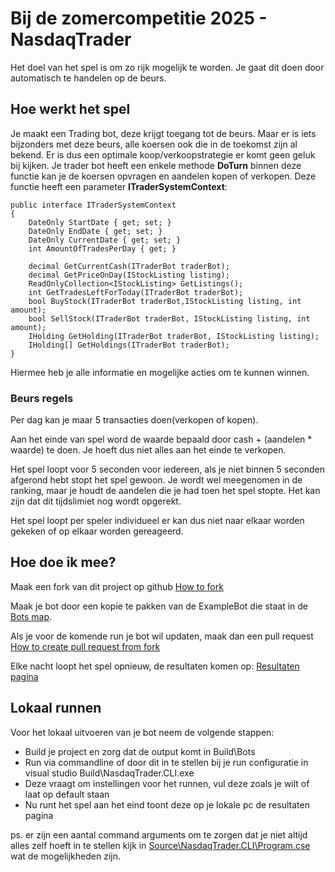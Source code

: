 # Bij de zomercompetitie 2025 - NasdaqTrader
Het doel van het spel is om zo rijk mogelijk te worden. Je gaat dit doen door automatisch te handelen op de beurs. 



## Hoe werkt het spel
Je maakt een Trading bot, deze krijgt toegang tot de beurs. Maar er is iets bijzonders met deze beurs, alle koersen  ook die in de toekomst zijn al bekend. Er is dus een optimale koop/verkoopstrategie er komt geen geluk bij kijken. 
Je trader bot heeft een enkele methode **DoTurn** binnen deze functie kan je de koersen opvragen en aandelen kopen of verkopen. Deze functie heeft een parameter **ITraderSystemContext**:
```
public interface ITraderSystemContext  
{  
	DateOnly StartDate { get; set; }  
	DateOnly EndDate { get; set; }  
	DateOnly CurrentDate { get; set; }  
	int AmountOfTradesPerDay { get; }  
	
	decimal GetCurrentCash(ITraderBot traderBot);  
	decimal GetPriceOnDay(IStockListing listing);  
	ReadOnlyCollection<IStockListing> GetListings();  
	int GetTradesLeftForToday(ITraderBot traderBot);  
	bool BuyStock(ITraderBot traderBot,IStockListing listing, int amount);  
	bool SellStock(ITraderBot traderBot, IStockListing listing, int amount);  
	IHolding GetHolding(ITraderBot traderBot, IStockListing listing);  
	IHolding[] GetHoldings(ITraderBot traderBot);  
}
```
Hiermee heb je alle informatie en mogelijke acties om te kunnen winnen.

### Beurs regels
Per dag kan je maar 5 transacties doen(verkopen of kopen). 

Aan het einde van spel word de waarde bepaald door cash + (aandelen * waarde) te doen. Je hoeft dus niet alles aan het einde te verkopen.

Het spel loopt voor 5 seconden voor iedereen, als je niet binnen 5 seconden afgerond hebt stopt het spel gewoon. Je wordt wel meegenomen in de ranking, maar je houdt de aandelen die je had toen het spel stopte.
Het kan zijn dat dit tijdslimiet nog wordt opgerekt.

Het spel loopt per speler individueel er kan dus niet naar elkaar worden gekeken of op elkaar worden gereageerd.

## Hoe doe ik mee?
Maak een fork van dit project op github [How to fork](https://docs.github.com/en/pull-requests/collaborating-with-pull-requests/working-with-forks/fork-a-repo) 

Maak je bot door een kopie te pakken van de ExampleBot die staat in de [Bots map](https://github.com/CSHDJO/NasdaqTradeSystem/tree/master/Bots). 

Als je voor de komende run je bot wil updaten, maak dan een pull request [How to create pull request from fork](https://docs.github.com/en/pull-requests/collaborating-with-pull-requests/proposing-changes-to-your-work-with-pull-requests/creating-a-pull-request-from-a-fork)

Elke nacht loopt het spel opnieuw, de resultaten komen op: [Resultaten pagina](https://chipper-genie-b3874c.netlify.app/)


## Lokaal runnen
Voor het lokaal uitvoeren van je bot neem de volgende stappen:

- Build je project en zorg dat de output komt in Build\Bots
- Run via commandline of door dit in te stellen bij je run configuratie in visual studio Build\NasdaqTrader.CLI.exe
- Deze vraagt om instellingen voor het runnen, vul deze zoals je wilt of laat op default staan
- Nu runt het spel aan het eind toont deze op je lokale pc de resultaten pagina

ps. er zijn een aantal command arguments om te zorgen dat je niet altijd alles zelf hoeft in te stellen kijk in [Source\NasdaqTrader.CLI\Program.cse](https://github.com/CSHDJO/NasdaqTradeSystem/blob/master/Source/NasdaqTrader.CLI/Program.cs)  wat de mogelijkheden zijn.

